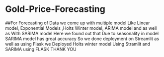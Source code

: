 # Gold-Price-Forecasting
##For Forecasting of Data we come up with multiple model Like Linear model, Exponential Models ,Holts Winter model, ARIMA model and as well as With SARIMA model 
Here we found out that Due to seasonality in model SARIMA model has great accuracy 
So we done deployment on Streamlit as well as using Flask
we Deployed Holts winter model Using Stramlit and SARIMA using FLASK
THANK YOU 
